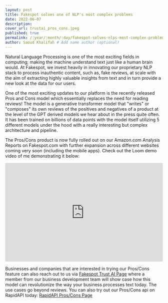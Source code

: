 ```yaml
---
layout: post
title: Fakespot solves one of NLP's most complex problems
date: 2022-06-07
description: 
cover_url: trustai_pros_cons.jpeg
published: true
permalink: /:year/:month/:day/fakespot-solves-nlps-most-complex-problem
author: Saoud Khalifah # Add name author (optional)
---
```

Natural Language Processing is one of the most exciting fields in computing; making the machine understand text just like a human brain would. At Fakespot, we invest heavily in innovating our proprietary NLP stack to process inauthentic content, such as, fake reviews, at scale with the aim of extracting highly valuable insights from text and in turn provide a new look at the data for our users.

One of the most exciting updates to our platform is the recently released Pros and Cons model which essentially replaces the need for reading reviews! The model is a generative transformer model that "writes" or "composes" its own reviews of the positives and negatives of a product at the level of the GPT derived models we hear about in the press quite often. It has been trained on billions of data points with the model itself utilizing 5 different models under the hood with a really interesting but complex architecture and pipeline.

The Pros/Cons product is now fully rolled out on our Amazon.com Analysis Reports on Fakespot.com with further expansion across different websites coming very soon (including the mobile apps). Check out the Loom demo video of me demonstrating it below:
<div style="position: relative; padding-bottom: 62.5%; height: 0;"><iframe src="https://www.loom.com/embed/103e3445afc54e91b94ef64a0855f491" frameborder="0" webkitallowfullscreen mozallowfullscreen allowfullscreen style="position: absolute; top: 0; left: 0; width: 100%; height: 100%;"></iframe></div>

Businesses and companies that are interested in trying our Pros/Cons feature can also reach out to us via [Fakespot Trust AI Page](https://fakespot.com/trustai) where a member from our business development team will show case how this model can revolutionize the way your business processes text today. The use cases go beyond reviews. You can also try out our Pros/Cons api on RapidAPI today: [RapidAPI Pros/Cons Page](https://rapidapi.com/fakespot-fakespot-default/api/pros-and-cons/)

